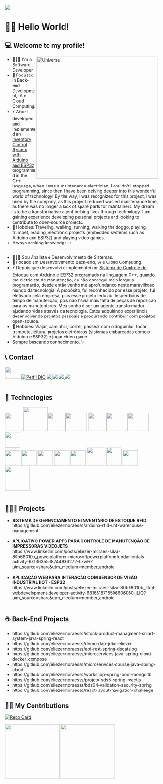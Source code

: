 ![](https://komarev.com/ghpvc/?username=eliezermoraesss)

# 👋🏼 Hello World!
## 💻 Welcome to my profile!

<img align="right" alt="Universe" src="https://cdn.pixabay.com/animation/2022/11/16/14/56/14-56-49-778_512.gif"  width="400px"/>

- 👨🏼‍💻 I'm a Software Developer. <br>
- 🎯 Focused in Back-end Development, IA e Cloud Computing.<br>
- ⚡ After I developed and implemented an [Inventory Control System with Arduino and ESP32](https://www.youtube.com/watch?v=cUS2qG1Hij0) programmed in the C++ language, when I was a maintenance electrician, I couldn't I stopped programming, since then I have been delving deeper into this wonderful world of technology! By the way, I was recognized for this project, I was hired by the company, as this project reduced wasted maintenance time, as there was no longer a lack of spare parts for maintainers.
My dream is to be a transformative agent helping lives through technology.
I am gaining experience developing personal projects and looking to contribute to open-source projects.
- 🎺 Hobbies: Traveling, walking, running, walking the doggo, playing trumpet, reading, electronic projects (embedded systems such as Arduino and ESP32) and playing video games.
- Always seeking knowledge. ✨

---

- 👨🏼‍💻 Sou Analista e Desenvolvimento de Sistemas. <br>
- 🎯 Focado em Desenvolvimento Back-end, IA e Cloud Computing.<br>
- ⚡ Depois que desenvolvi e implementei um [Sistema de Controle de Estoque com Arduino e ESP32](https://www.youtube.com/watch?v=cUS2qG1Hij0) programado na linguagem C++, quando era eletricista de manutenção, eu não consegui mais largar a programação, desde então venho me aprofundando neste maravilhoso mundo da tecnologia! A propósito, fui reconhecido por esse projeto, fui efetivado pela empresa, pois esse projeto reduziu desperdícios de tempo de manutenção, pois não havia mais falta de peças de reposição para os manutentores.
Meu sonho é ser um agente transformador ajudando vidas através da tecnologia.
Estou adquirindo experiência desenvolvendo projetos pessoais e procurando contribuir com projetos open-source.
- 🎺 Hobbies: Viajar, caminhar, correr, passear com o doguinho, tocar trompete, leitura, projetos eletrônicos (sistemas embarcados como o Arduino e ESP32) e jogar video game.
- Sempre buscando conhecimento. ✨

## 📞 Contact

<a href="https://www.linkedin.com/in/eliezer-moraes-silva-80b68010b/"><img height="40" width="50" src="https://cdn.jsdelivr.net/gh/devicons/devicon/icons/linkedin/linkedin-original.svg" /></a>
[![Perfil DIO](https://img.shields.io/badge/-Meu%20Perfil%20na%20DIO-30A3DC?style=for-the-badge)](https://web.dio.me/users/eliezer_moraes)
<a href="https://wa.me/5519981374137" alt="WhatsApp" target="_blank"> <img src="https://img.shields.io/badge/WhatsApp-25D366?style=for-the-badge&logo=whatsapp&logoColor=white"/> </a>
[<img src="https://img.shields.io/badge/Telegram-2CA5E0?style=for-the-badge&logo=telegram&logoColor=white" />](https://t.me/eliezermoraes)
<a href="mailto:eliezer.moraes@outlook.com?subject=Hello Mr. Eliezer Moraes silva" target="_blank"> <img src="https://img.shields.io/badge/Microsoft_Outlook-0078D4?style=for-the-badge&logo=microsoft-outlook&logoColor=white"/> </a>
<a href="mailto:eliezer.ingproj@gmail.com?subject=Hello Mr. Eliezer" target="_blank"> <img src="https://img.shields.io/badge/Gmail-D14836?style=for-the-badge&logo=gmail&logoColor=white"/> </a>
<br> <br>

## 🧰 Technologies


<img height="60" width="60" src="https://cdn.jsdelivr.net/gh/devicons/devicon@latest/icons/ruby/ruby-original.svg" /><img sheight="80" width="80" src="https://cdn.jsdelivr.net/gh/devicons/devicon@latest/icons/rails/rails-plain-wordmark.svg" /><img height="60" width="60" src="https://cdn.jsdelivr.net/gh/devicons/devicon/icons/java/java-original-wordmark.svg" /><img height="60" width="70" src="https://cdn.jsdelivr.net/gh/devicons/devicon/icons/spring/spring-original-wordmark.svg" />
<img height="60" width="60" src="https://cdn.jsdelivr.net/gh/devicons/devicon/icons/oracle/oracle-original.svg" /><img height="60" width="70" src="https://cdn.jsdelivr.net/gh/devicons/devicon/icons/postgresql/postgresql-original.svg" /><img height="60" width="70" src="https://cdn.jsdelivr.net/gh/devicons/devicon/icons/mysql/mysql-original-wordmark.svg" />
<img height="50" width="50" src="https://cdn.jsdelivr.net/gh/devicons/devicon/icons/mongodb/mongodb-original-wordmark.svg" /><br>
<img height="50" width="50" src="https://cdn.jsdelivr.net/gh/devicons/devicon/icons/html5/html5-original.svg" />
<img height="50" width="50" src="https://cdn.jsdelivr.net/gh/devicons/devicon/icons/css3/css3-original.svg" />
<img height="50" width="50" src="https://cdn.jsdelivr.net/gh/devicons/devicon/icons/javascript/javascript-original.svg" />
<img height="50" width="50" src="https://cdn.jsdelivr.net/gh/devicons/devicon/icons/bootstrap/bootstrap-original.svg" />
<img height="50" width="50" src="https://cdn.jsdelivr.net/gh/devicons/devicon/icons/react/react-original-wordmark.svg" />
<img height="60" width="60" src="https://cdn.jsdelivr.net/gh/devicons/devicon/icons/docker/docker-original.svg" />
<img height="60" width="50" src="https://cdn.jsdelivr.net/gh/devicons/devicon/icons/amazonwebservices/amazonwebservices-plain-wordmark.svg" />
<img height="50" width="50" src="https://cdn.jsdelivr.net/gh/devicons/devicon/icons/arduino/arduino-original-wordmark.svg" /><img height="80" width="80" src="https://cdn.jsdelivr.net/gh/devicons/devicon/icons/linux/linux-original.svg" />
<br><br>

## 👨🏼‍💻 Projects

<ul>
  <li><b>SISTEMA DE GERENCIAMENTO E INVENTÁRIO DE ESTOQUE RFID</b><br>
  https://github.com/eliezermoraesss/arduino-rfid-uhf-warehouse-management</li><br>
<li><b>APLICATIVO POWER APPS PARA CONTROLE DE MANUTENÇÃO DE IMPRESSORAS VIDEOJETS</b><br>
  https://www.linkedin.com/posts/eliezer-moraes-silva-80b68010b_powerplatform-microsoftpowerplatformfundamentals-activity-6813635568744886272-07wH?utm_source=share&utm_medium=member_android</li><br>
<li><b>APLICAÇÃO WEB PARA INTERAÇÃO COM SENSOR DE VISÃO INDUSTRIAL IIOT - ESP32</b><br>
  https://www.linkedin.com/posts/eliezer-moraes-silva-80b68010b_html-webdevelopment-developer-activity-6816818715506606080-jLIQ?utm_source=share&utm_medium=member_android</li><br>
</ul>

## ☕ Back-End Projects
  <ul>
<li>https://github.com/eliezermoraesss/istock-product-managment-smart-system-java-spring-react</li>
<li>https://github.com/eliezermoraesss/demo-dao-jdbc-eliezer</li>
<li>https://github.com/eliezermoraesss/api-rest-spring-dscatalog</li>
<li>https://github.com/eliezermoraesss/microservices-java-spring-cloud-docker_compose</li>
<li>https://github.com/eliezermoraesss/microservices-course-java-spring-cloud</li>
<li>https://github.com/eliezermoraesss/workshop-spring-boot-mongodb</li>
<li>https://github.com/eliezermoraesss/projeto-sds5-spring-reactjs</li>
<li>https://github.com/eliezermoraesss/bds04-validation-security-spring</li>
<li>https://github.com/eliezermoraesss/react-layout-navigation-challenge</li>
</ul>

## 🤝🏼 My Contributions

[![Repo Card](https://github-readme-stats.vercel.app/api/pin/?username=eliezermoraesss&repo=dio-lab-open-source&bg_color=000&border_color=30A3DC&show_icons=true&icon_color=30A3DC&title_color=E94D5F&text_color=FFF)](https://github.com/eliezermoraesss/dio-lab-open-source)     

<div>
<a href="https://github.com/eliezermoraesss">
<img align="left" height="180em" src="https://github-readme-stats.vercel.app/api?username=eliezermoraesss&show_icons=true&theme=onedark&include_all_commits=true&count_private=true"/>
<img align="center" height="180em" src="https://github-readme-stats.vercel.app/api/top-langs/?username=eliezermoraesss&layout=compact&langs_count=10&theme=onedark"/>
</div>
  
